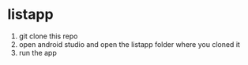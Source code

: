 # listapp

1. git clone this repo
2. open android studio and open the listapp folder where you cloned it
3. run the app

